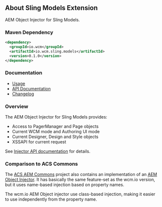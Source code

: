 ## About Sling Models Extension

AEM Object Injector for Sling Models.

### Maven Dependency

```xml
<dependency>
  <groupId>io.wcm</groupId>
  <artifactId>io.wcm.sling.models</artifactId>
  <version>0.1.0</version>
</dependency>
```

### Documentation

* [Usage][usage]
* [API Documentation][apidocs]
* [Changelog][changelog]

### Overview

The AEM Object Injector for Sling Models provides:

* Access to PagerManager and Page objects
* Current WCM mode and Authoring UI mode
* Current Designer, Design and Style objects
* XSSAPI for current request

See [Injector API documentation][apidocs-aemobjectinjector] for details.


### Comparison to ACS Commons

The [ACS AEM Commons][acs-commons] project also contains an implementation of an [AEM Object Injector][acs-commons-aem-object-injrecotr].
It has basically the same feature-set as the wcm.io version, but it uses name-based injection based on property names.

The wcm.io AEM Object injector use class-based injection, making it easier to use independently from the property name.


[usage]: usage.html
[apidocs]: apidocs/
[apidocs-aemobjectinjector]: apidocs/io/wcm/sling/models/injectors/impl/AemObjectInjector.html
[changelog]: changes-report.html
[acs-commons]: http://adobe-consulting-services.github.io/acs-aem-commons/
[acs-commons-aem-object-injrecotr]: http://adobe-consulting-services.github.io/acs-aem-commons/features/aem-sling-models-injectors.html
